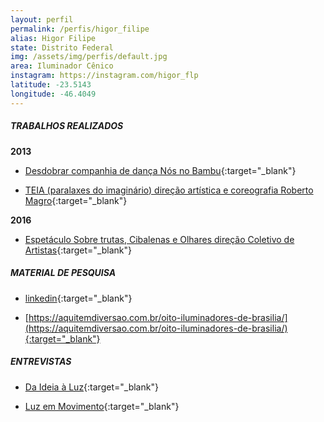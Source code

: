 ```yaml
---
layout: perfil
permalink: /perfis/higor_filipe
alias: Higor Filipe
state: Distrito Federal
img: /assets/img/perfis/default.jpg
area: Iluminador Cênico
instagram: https://instagram.com/higor_flp
latitude: -23.5143
longitude: -46.4049
---
```


##### **TRABALHOS REALIZADOS**

**2013**

- [Desdobrar companhia de dança Nós no Bambu](https://www.youtube.com/watch?v=VlRRN-pJTIs){:target="_blank"}

- [TEIA (paralaxes do imaginário) direção artística e coreografia Roberto Magro](https://www.youtube.com/watch?v=GvExFrQp-lI){:target="_blank"}

**2016**

- [Espetáculo Sobre trutas, Cibalenas e Olhares direção Coletivo de Artistas](https://www.youtube.com/watch?v=mknZXhLucHc){:target="_blank"}

##### **MATERIAL DE PESQUISA**

- [linkedin](https://br.linkedin.com/in/higor-filipe-alves-de-lima-59990414b){:target="_blank"}

- [https://aquitemdiversao.com.br/oito-iluminadores-de-brasilia/](https://aquitemdiversao.com.br/oito-iluminadores-de-brasilia/){:target="_blank"}

##### **ENTREVISTAS**

- [Da Ideia à Luz](https://www.youtube.com/watch?v=eQwTjGQd__Y){:target="_blank"}

- [Luz em Movimento](https://www.youtube.com/watch?v=Ij9gAmE1O3Y){:target="_blank"}
